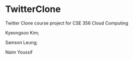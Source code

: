 # TwitterClone
Twitter Clone course project for CSE 356 Cloud Computing

Kyeongsoo Kim;

Samson Leung;

Naim Youssif
